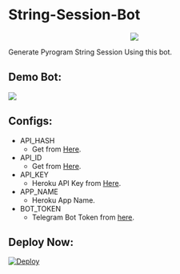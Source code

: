 # String-Session-Bot

<p align="center">
  <a href="https://www.python.org">
    <img src="https://telegra.ph/file/5c4427a0d0483e22f8b8a.jpg">
      </a>


Generate Pyrogram String Session Using this bot.

## Demo Bot:
<a href="https://t.me/SDStringSessonGenbot"><img src="https://img.shields.io/badge/Telegram-Bot-blue.svg?logo=telegram"></a>

## Configs:
- API_HASH
  - Get from [Here](https://my.telegram.org).
- API_ID
  - Get from [Here](https://my.telegram.org).
- API_KEY
  - Heroku API Key from [Here](https://dashboard.heroku.com/account).
- APP_NAME
  - Heroku App Name.
- BOT_TOKEN
  - Telegram Bot Token from [here](https://t.me/BotFather).

## Deploy Now:
[![Deploy](https://www.herokucdn.com/deploy/button.svg)](https://heroku.com/deploy?template=https://github.com/sadew451/String-Sesson-Bot)
